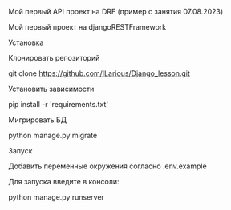 Мой первый API проект на DRF (пример с занятия 07.08.2023)

Мой первый проект на djangoRESTFramework


Установка


Клонировать репозиторий

git clone https://github.com/ILarious/Django_lesson.git




Установить зависимости

pip install -r 'requirements.txt'




Мигрировать БД

python manage.py migrate






Запуск


Добавить переменные окружения согласно .env.example


Для запуска введите в консоли:

python manage.py runserver
